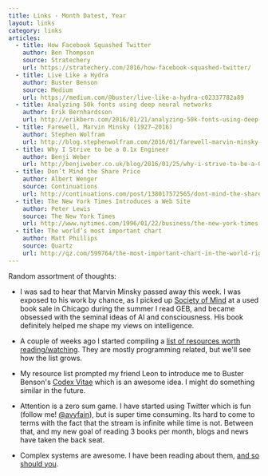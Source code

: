 ```yaml
---
title: Links - Month Datest, Year
layout: links
category: links
articles:
  - title: How Facebook Squashed Twitter
    author: Ben Thompson
    source: Stratechery
    url: https://stratechery.com/2016/how-facebook-squashed-twitter/
  - title: Live Like a Hydra
    author: Buster Benson
    source: Medium
    url: https://medium.com/@buster/live-like-a-hydra-c02337782a89
  - title: Analyzing 50k fonts using deep neural networks
    author: Erik Bernhardsson
    url: http://erikbern.com/2016/01/21/analyzing-50k-fonts-using-deep-neural-networks/
  - title: Farewell, Marvin Minsky (1927–2016)
    author: Stephen Wolfram
    url: http://blog.stephenwolfram.com/2016/01/farewell-marvin-minsky-19272016/
  - title: Why I Strive to be a 0.1x Engineer
    author: Benji Weber
    url: http://benjiweber.co.uk/blog/2016/01/25/why-i-strive-to-be-a-0-1x-engineer/
  - title: Don’t Mind the Share Price
    author: Albert Wenger
    source: Continuations
    url: http://continuations.com/post/138017572565/dont-mind-the-share-price-hint-it-fluctuates
  - title: The New York Times Introduces a Web Site
    author: Peter Lewis
    source: The New York Times
    url: http://www.nytimes.com/1996/01/22/business/the-new-york-times-introduces-a-web-site.html
  - title: The world’s most important chart
    author: Matt Phillips
    source: Quartz
    url: http://qz.com/599764/the-most-important-chart-in-the-world-right-now-isnt-oil/
---
```



Random assortment of thoughts:

* I was sad to hear that Marvin Minsky passed away this week. I was exposed to his work by chance, as I picked up [Society of Mind](http://aurellem.org/society-of-mind/) at a used book sale in Chicago during the summer I read GEB, and became obsessed with the seminal ideas of AI and consciousness. His book definitely helped me shape my views on intelligence. 

* A couple of weeks ago I started compiling a [list of resources worth reading/watching](https://github.com/avyfain/resources/). They are mostly programming related, but we'll see how the list grows.

* My resource list prompted my friend Leon to introduce me to Buster Benson's [Codex Vitae](https://github.com/busterbenson/public/blob/master/Codex.md) which is an awesome idea. I might do something similar in the future.

* Attention is a zero sum game. I have started using Twitter which is fun (follow me! [@avyfain](www.twitter.com/avyfain)), but is super time consuming. Its hard to come to terms with the fact that the stream is infinite while time is not. Between that, and my new goal of reading 3 books per month, blogs and news have taken the back seat.

* Complex systems are awesome. I have been reading about them, [and so should you](http://www.amazon.com/Why-Information-Grows-Evolution-Economies/dp/0465048994).
